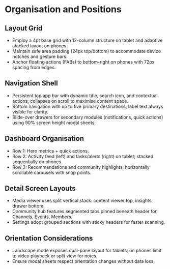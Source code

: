 # Organisation and Positions

## Layout Grid
- Employ a 4pt base grid with 12-column structure on tablet and adaptive stacked layout on phones.
- Maintain safe area padding (24px top/bottom) to accommodate device notches and gesture bars.
- Anchor floating actions (FABs) to bottom-right on phones with 72px spacing from edges.

## Navigation Shell
- Persistent top app bar with dynamic title, search icon, and contextual actions; collapses on scroll to maximise content space.
- Bottom navigation with up to five primary destinations; label text always visible for clarity.
- Slide-over drawers for secondary modules (notifications, quick actions) using 90% screen height modal sheets.

## Dashboard Organisation
- Row 1: Hero metrics + quick actions.
- Row 2: Activity feed (left) and tasks/alerts (right) on tablet; stacked sequentially on phones.
- Row 3: Recommendations and community highlights; horizontally scrollable carousels with snap points.

## Detail Screen Layouts
- Media viewer uses split vertical stack: content viewer top, insights drawer bottom.
- Community hub features segmented tabs pinned beneath header for Channels, Events, Members.
- Settings adopt grouped sections with sticky headers for faster scanning.

## Orientation Considerations
- Landscape mode exposes dual-pane layout for tablets; on phones limit to video playback or split view for notes.
- Ensure modal sheets respect orientation changes without data loss.

